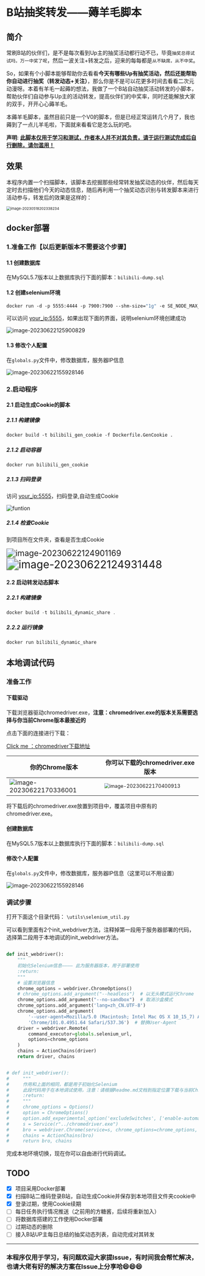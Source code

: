 # B站抽奖转发——薅羊毛脚本

## 简介

常刷B站的伙伴们，是不是每次看到Up主的抽奖活动都行动不已，毕竟`抽奖总得试试吗，万一中奖了呢`，然后一波关注+转发之后，迎来的每每都是`从不缺席，从不中奖`。

So，如果有个小脚本能够帮助你去看看**今天有哪些Up有抽奖活动，然后还能帮助你自动进行抽奖（转发动态+关注）**，那么你是不是可以花更多时间去看看二次元动漫呀。本着有羊毛一起薅的想法，我做了一个B站自动抽奖活动转发的小脚本，帮助伙伴们自动参与Up主的活动转发，提高伙伴们的中奖率，同时还能解放大家的双手，开开心心薅羊毛。

本薅羊毛脚本，虽然目前只是一个V0的脚本，但是已经正常运转几个月了，我也薅到了一点儿羊毛啦，下面就来看看它是怎么玩的吧。

**声明**: <u>**此脚本仅用于学习和测试，作者本人并不对其负责，请于运行测试完成后自行删除，请勿滥用！**</u>

## 效果

本程序内置一个扫描脚本，该脚本去挖掘那些经常转发抽奖动态的伙伴，然后每天定时去扫描他们今天的动态信息，随后再利用一个抽奖动态识别与转发脚本来进行活动参与，转发后的效果是这样的：

<img src="img/Readme.assets/image-20230518202338234.png" alt="image-20230518202338234" style="zoom:67%;" />

## docker部署

### 1.准备工作【以后更新版本不需要这个步骤】

#### 1.1 创建数据库

在MySQL5.7版本以上数据库执行下面的脚本：`bilibili-dump.sql`

#### 1.2 创建selenium环境

```dockerfile
docker run -d -p 5555:4444 -p 7900:7900 --shm-size="1g" -e SE_NODE_MAX_SESSIONS=5 -e SE_NODE_MAX_INSTANCES=5 selenium/standalone-chrome:latest
```

可以访问 [your_ip:5555]()，如果出现下面的界面，说明selenium环境创建成功

![image-20230622125900829](img/Readme.assets/image-20230622125900829.png)

#### 1.3 修改个人配置

在`globals.py`文件中，修改数据库，服务器IP信息

![image-20230622155928146](img/Readme.assets/image-20230622155928146.png)

### 2.启动程序

#### 2.1 启动生成Cookie的脚本

##### 2.1.1 构建镜像

```dockerfile
docker build -t bilibili_gen_cookie -f Dockerfile.GenCookie .
```

##### 2.1.2 启动容器

```dockerfile
docker run bilibili_gen_cookie
```

##### 2.1.3 扫码登录

访问 [your_ip:5555]()，扫码登录,自动生成Cookie

![funtion](img/Readme.assets/funtion-16874096887972.gif)

##### 2.1.4 检查Cookie

到项目所在文件夹，查看是否生成Cookie

<img src="img/Readme.assets/image-20230622124901169.png" alt="image-20230622124901169" style="zoom:150%;" />

<img src="img/Readme.assets/image-20230622124931448.png" alt="image-20230622124931448" style="zoom:200%;" />

#### 2.2 启动转发动态脚本

##### 2.2.1 构建镜像

```java
docker build -t bilibili_dynamic_share .
```

##### 2.2.2 运行镜像

```java
docker run bilibili_dynamic_share
```

## 本地调试代码

### 准备工作

#### 下载驱动

下载浏览器驱动chromedriver.exe，**注意：chromedriver.exe的版本关系需要选择与你当前Chrome版本最接近的**

点击下面的连接进行下载：

[Click me ：chromedriver下载地址](http://chromedriver.storage.googleapis.com/index.html)

| 你的Chrome版本                                               | 你可以下载的chromedriver.exe版本                             |
| ------------------------------------------------------------ | ------------------------------------------------------------ |
| ![image-20230622170336001](img/Readme.assets/image-20230622170336001.png) | <img src="img/Readme.assets/image-20230622170400913.png" alt="image-20230622170400913" style="zoom: 80%;" /> |

将下载后的chromedriver.exe放置到项目中，覆盖项目中原有的chromedriver.exe。

#### 创建数据库

在MySQL5.7版本以上数据库执行下面的脚本：`bilibili-dump.sql`

#### 修改个人配置

在`globals.py`文件中，修改数据库，服务器IP信息（这里可以不用设置）

![image-20230622155928146](img/Readme.assets/image-20230622155928146.png)

### 调试步骤

打开下面这个目录代码： `\utils\selenium_util.py`

可以看到里面有2个init_webdriver方法，注释掉第一段用于服务器部署的代码，选择第二段用于本地调试的init_webdriver方法。

```python

def init_webdriver():
    """
    初始化Selenium信息———— 此为服务器版本，用于部署使用
    :return:
    """
    # 设置浏览器信息
    chrome_options = webdriver.ChromeOptions()
    # chrome_options.add_argument("--headless")  # 以无头模式运行Chrome
    chrome_options.add_argument("--no-sandbox")  # 取消沙盒模式
    chrome_options.add_argument('lang=zh_CN.UTF-8')
    chrome_options.add_argument(
        '--user-agent=Mozilla/5.0 (Macintosh; Intel Mac OS X 10_15_7) AppleWebKit/537.36 (KHTML, like Gecko) '
        'Chrome/101.0.4951.64 Safari/537.36')  # 替换User-Agent
    driver = webdriver.Remote(
        command_executor=globals.selenium_url,
        options=chrome_options
    )
    chains = ActionChains(driver)
    return driver, chains


# def init_webdriver():
#     """
#     作用和上面的相同，都是用于初始化Selenium
#     此段代码用于在本地调试使用，注意：请根据Readme.md文档到指定位置下载与当前Chrome浏览器匹配的chromedriver.exe
#     :return:
#     """
#     chrome_options = Options()
#     option = ChromeOptions()
#     option.add_experimental_option('excludeSwitches', ['enable-automation'])
#     s = Service(r"../chromedriver.exe")
#     bro = webdriver.Chrome(service=s, chrome_options=chrome_options, options=option)
#     chains = ActionChains(bro)
#     return bro, chains
```

完成本地环境切换，现在你可以自由进行代码调试。

## TODO

- [x] 项目采用Docker部署
- [x] 扫描B站二维码登录B站，自动生成Cookie并保存到本地项目文件夹cookie中
- [x] 登录过期，使用Cookie续期
- [ ] 每日任务执行情况推送（之前用的方糖酱，后续将重新加入）
- [ ] 将数据库搭建的工作使用Docker部署
- [ ] 过期动态的删除
- [ ] 接入B站UP主每日总结的抽奖动态列表，自动完成对其转发

---

### 本程序仅用于学习，有问题欢迎大家提Issue，有时间我会帮忙解决，也请大佬有好的解决方案在Issue上分享哈:smile::smile::smile:
